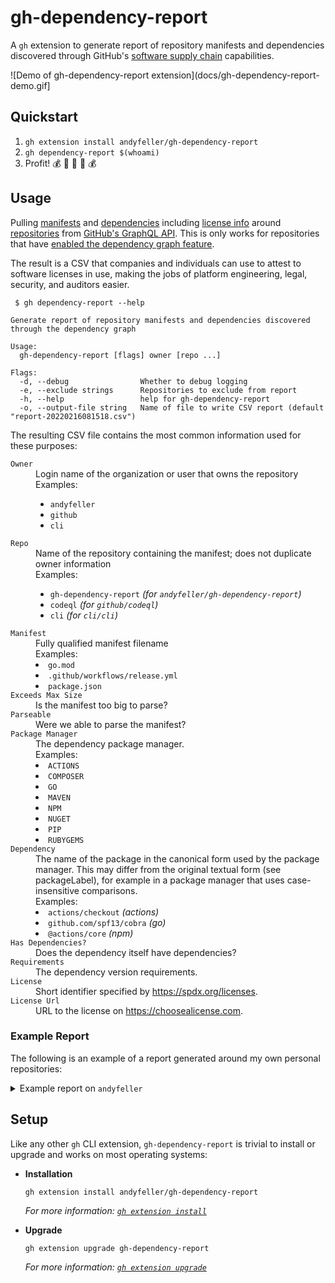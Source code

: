 # gh-dependency-report

A `gh` extension to generate report of repository manifests and dependencies discovered through GitHub's [software supply chain](https://docs.github.com/en/code-security/supply-chain-security) capabilities.

![Demo of gh-dependency-report extension](docs/gh-dependency-report-demo.gif]

## Quickstart

1. `gh extension install andyfeller/gh-dependency-report`
1. `gh dependency-report $(whoami)`
1. Profit! :moneybag: :money_with_wings: :money_mouth_face: :money_with_wings: :moneybag:

## Usage

Pulling [manifests](https://docs.github.com/en/graphql/reference/objects#dependencygraphmanifest) and [dependencies](https://docs.github.com/en/graphql/reference/objects#dependencygraphdependency) including [license info](https://docs.github.com/en/graphql/reference/objects#license) around [repositories](https://docs.github.com/en/graphql/reference/objects#repository) from [GitHub's GraphQL API](https://docs.github.com/en/graphql/reference/).  This is only works for repositories that have [enabled the dependency graph feature](https://docs.github.com/en/code-security/supply-chain-security/understanding-your-software-supply-chain/about-the-dependency-graph#enabling-the-dependency-graph).

The result is a CSV that companies and individuals can use to attest to software licenses in use, making the jobs of platform engineering, legal, security, and auditors easier.

```shell
 $ gh dependency-report --help

Generate report of repository manifests and dependencies discovered through the dependency graph

Usage:
  gh-dependency-report [flags] owner [repo ...]

Flags:
  -d, --debug                Whether to debug logging
  -e, --exclude strings      Repositories to exclude from report
  -h, --help                 help for gh-dependency-report
  -o, --output-file string   Name of file to write CSV report (default "report-20220216081518.csv")
```

The resulting CSV file contains the most common information used for these purposes:

<dl>
  <dt><code>Owner</code></dt>
  <dd>Login name of the organization or user that owns the repository</dd>
  <dd>
    Examples:
    <ul>
      <li><code>andyfeller</code></li>
      <li><code>github</code></li>
      <li><code>cli</code></li>
    </ul>
  </dd>

  <dt><code>Repo</code></dt>
  <dd>Name of the repository containing the manifest; does not duplicate owner information</dd>
  <dd>
    Examples:
    <ul>
      <li><code>gh-dependency-report</code> <em>(for <code>andyfeller/gh-dependency-report</code>)</em></li>
      <li><code>codeql</code> <em>(for <code>github/codeql</code>)</em></li>
      <li><code>cli</code> <em>(for <code>cli/cli</code>)</em></li>
    </ul>
  </dd>

  <dt><code>Manifest</code></dt>
  <dd>Fully qualified manifest filename</dd>
  <dd>
    Examples:
      <li><code>go.mod</code></li>
      <li><code>.github/workflows/release.yml</code></li>
      <li><code>package.json</code></li>
  </dd>

  <dt><code>Exceeds Max Size</code></dt>
  <dd>Is the manifest too big to parse?</dd>

  <dt><code>Parseable</code></dt>
  <dd>Were we able to parse the manifest?</dd>

  <dt><code>Package Manager</code></dt>
  <dd>The dependency package manager.</dd>
  <dd>
    Examples:
      <li><code>ACTIONS</code></li>
      <li><code>COMPOSER</code></li>
      <li><code>GO</code></li>
      <li><code>MAVEN</code></li>
      <li><code>NPM</code></li>
      <li><code>NUGET</code></li>
      <li><code>PIP</code></li>
      <li><code>RUBYGEMS</code></li>
  </dd>

  <dt><code>Dependency</code></dt>
  <dd>
    The name of the package in the canonical form used by the package manager.  This may differ from the original textual form (see packageLabel), for example in a package manager that uses case-insensitive comparisons.
  </dd>
  <dd>
    Examples:
      <li><code>actions/checkout</code> <em>(actions)</em></li>
      <li><code>github.com/spf13/cobra</code> <em>(go)</em></li>
      <li><code>@actions/core</code> <em>(npm)</em></li>
  </dd>

  <dt><code>Has Dependencies?</code></dt>
  <dd>Does the dependency itself have dependencies?</dd>

  <dt><code>Requirements</code></dt>
  <dd>The dependency version requirements.</dd>

  <dt><code>License</code></dt>
  <dd>Short identifier specified by <a href="https://spdx.org/licenses">https://spdx.org/licenses</a>.</dd>

  <dt><code>License Url</code></dt>
  <dd>URL to the license on <a href="https://choosealicense.com">https://choosealicense.com</a>.</dd>
</dl>

### Example Report

The following is an example of a report generated around my own personal repositories:

<details>
  <summary>Example report on <code>andyfeller</code></summary>

  ```
  Owner,Repo,Manifest,Exceeds Max Size,Parseable,Package Manager,Dependency,Has Dependencies?,Requirements,License,License Url
  andyfeller,gh-dependency-report,go.mod,false,true,GO,github.com/cli/go-gh,true,= 0.0.2-0.20211206104242-8180ab76d996,MIT,http://choosealicense.com/licenses/mit/
  andyfeller,gh-dependency-report,go.mod,false,true,GO,github.com/cli/safeexec,false,= 1.0.0,,
  andyfeller,gh-dependency-report,go.mod,false,true,GO,github.com/cli/shurcooL-graphql,true,= 0.0.1,MIT,http://choosealicense.com/licenses/mit/
  andyfeller,gh-dependency-report,go.mod,false,true,GO,github.com/henvic/httpretty,false,= 0.0.6,MIT,http://choosealicense.com/licenses/mit/
  andyfeller,gh-dependency-report,go.mod,false,true,GO,github.com/inconshreveable/mousetrap,false,= 1.0.0,,
  andyfeller,gh-dependency-report,go.mod,false,true,GO,github.com/spf13/cobra,true,= 1.3.0,Apache-2.0,http://choosealicense.com/licenses/apache-2.0/
  andyfeller,gh-dependency-report,go.mod,false,true,GO,github.com/spf13/pflag,false,= 1.0.5,,
  andyfeller,gh-dependency-report,go.mod,false,true,GO,go.uber.org/atomic,true,= 1.9.0,MIT,http://choosealicense.com/licenses/mit/
  andyfeller,gh-dependency-report,go.mod,false,true,GO,go.uber.org/multierr,true,= 1.7.0,MIT,http://choosealicense.com/licenses/mit/
  andyfeller,gh-dependency-report,go.mod,false,true,GO,go.uber.org/zap,true,= 1.20.0,MIT,http://choosealicense.com/licenses/mit/
  andyfeller,gh-dependency-report,go.mod,false,true,GO,golang.org/x/net,false,= 0.0.0-20211112202133-69e39bad7dc2,,
  andyfeller,gh-dependency-report,go.mod,false,true,GO,gopkg.in/yaml.v3,true,= 3.0.0-20210107192922-496545a6307b,,
  andyfeller,gh-dependency-report,go.sum,false,true,GO,github.com/benbjohnson/clock,false,= v1.1.0,MIT,http://choosealicense.com/licenses/mit/
  andyfeller,gh-dependency-report,go.sum,false,true,GO,github.com/cli/go-gh,true,= v0.0.2-0.20211206104242-8180ab76d996,MIT,http://choosealicense.com/licenses/mit/
  andyfeller,gh-dependency-report,go.sum,false,true,GO,github.com/cli/safeexec,false,= v1.0.0,,
  andyfeller,gh-dependency-report,go.sum,false,true,GO,github.com/cli/shurcooL-graphql,true,= v0.0.1,MIT,http://choosealicense.com/licenses/mit/
  andyfeller,gh-dependency-report,go.sum,false,true,GO,github.com/davecgh/go-spew,false,= v1.1.1,,
  andyfeller,gh-dependency-report,go.sum,false,true,GO,github.com/henvic/httpretty,false,= v0.0.6,MIT,http://choosealicense.com/licenses/mit/
  andyfeller,gh-dependency-report,go.sum,false,true,GO,github.com/inconshreveable/mousetrap,false,= v1.0.0,,
  andyfeller,gh-dependency-report,go.sum,false,true,GO,github.com/kr/pretty,true,= v0.2.0,MIT,http://choosealicense.com/licenses/mit/
  andyfeller,gh-dependency-report,go.sum,false,true,GO,github.com/kr/text,true,= v0.1.0,MIT,http://choosealicense.com/licenses/mit/
  andyfeller,gh-dependency-report,go.sum,false,true,GO,github.com/MakeNowJust/heredoc,false,= v1.0.0,MIT,http://choosealicense.com/licenses/mit/
  andyfeller,gh-dependency-report,go.sum,false,true,GO,github.com/pkg/errors,false,= v0.8.1,BSD-2-Clause,http://choosealicense.com/licenses/bsd-2-clause/
  andyfeller,gh-dependency-report,go.sum,false,true,GO,github.com/pmezard/go-difflib,false,= v1.0.0,NOASSERTION,http://choosealicense.com/licenses/other/
  andyfeller,gh-dependency-report,go.sum,false,true,GO,github.com/spf13/cobra,true,= v1.3.0,Apache-2.0,http://choosealicense.com/licenses/apache-2.0/
  andyfeller,gh-dependency-report,go.sum,false,true,GO,github.com/spf13/pflag,false,= v1.0.5,,
  andyfeller,gh-dependency-report,go.sum,false,true,GO,github.com/stretchr/testify,true,= v1.7.0,MIT,http://choosealicense.com/licenses/mit/
  andyfeller,gh-dependency-report,go.sum,false,true,GO,go.uber.org/atomic,true,= v1.9.0,MIT,http://choosealicense.com/licenses/mit/
  andyfeller,gh-dependency-report,go.sum,false,true,GO,go.uber.org/goleak,true,= v1.1.11,MIT,http://choosealicense.com/licenses/mit/
  andyfeller,gh-dependency-report,go.sum,false,true,GO,go.uber.org/multierr,true,= v1.7.0,MIT,http://choosealicense.com/licenses/mit/
  andyfeller,gh-dependency-report,go.sum,false,true,GO,go.uber.org/zap,true,= v1.20.0,MIT,http://choosealicense.com/licenses/mit/
  andyfeller,gh-dependency-report,go.sum,false,true,GO,golang.org/x/net,false,= v0.0.0-20211112202133-69e39bad7dc2,,
  andyfeller,gh-dependency-report,go.sum,false,true,GO,gopkg.in/check.v1,true,= v1.0.0-20190902080502-41f04d3bba15,,
  andyfeller,gh-dependency-report,go.sum,false,true,GO,gopkg.in/yaml.v2,true,= v2.4.0,,
  andyfeller,gh-dependency-report,go.sum,false,true,GO,gopkg.in/yaml.v3,true,= v3.0.0-20210107192922-496545a6307b,,
  andyfeller,gh-dependency-report,.github/workflows/release.yml,false,true,ACTIONS,actions/checkout,false,= 2,MIT,http://choosealicense.com/licenses/mit/
  andyfeller,gh-dependency-report,.github/workflows/release.yml,false,true,ACTIONS,cli/gh-extension-precompile,false,= 1,MIT,http://choosealicense.com/licenses/mit/
  andyfeller,gh-dependency-report,.github/workflows/release.yml,false,true,ACTIONS,actions/checkout,false,= 2,MIT,http://choosealicense.com/licenses/mit/
  andyfeller,gh-dependency-report,.github/workflows/release.yml,false,true,ACTIONS,cli/gh-extension-precompile,false,= 1,MIT,http://choosealicense.com/licenses/mit/
  ```
</details>


## Setup

Like any other `gh` CLI extension, `gh-dependency-report` is trivial to install or upgrade and works on most operating systems:

- **Installation**

  ```shell
  gh extension install andyfeller/gh-dependency-report
  ```
  
  _For more information: [`gh extension install`](https://cli.github.com/manual/gh_extension_install)_

- **Upgrade**

  ```shell
  gh extension upgrade gh-dependency-report
  ```

  _For more information: [`gh extension upgrade`](https://cli.github.com/manual/gh_extension_upgrade)_
